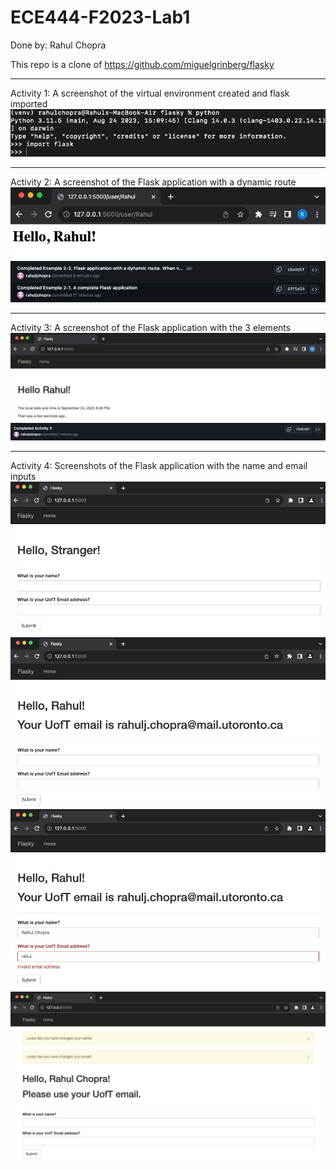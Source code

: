 # ECE444-F2023-Lab1

Done by: Rahul Chopra

This repo is a clone of https://github.com/miguelgrinberg/flasky

***

Activity 1: A screenshot of the virtual environment created and flask imported
![Activity 1 Screenshot](Screenshots/Activity_1.png)

***

Activity 2: A screenshot of the Flask application with a dynamic route
![Activity 2 Screenshot](Screenshots/Activity_2_1.png)
![Activity 2 Screenshot](Screenshots/Activity_2_2.png)

***

Activity 3: A screenshot of the Flask application with the 3 elements
![Activity 3 Screenshot](Screenshots/Activity_3_1.png)
![Activity 3 Screenshot](Screenshots/Activity_3_2.png)

***

Activity 4: Screenshots of the Flask application with the name and email inputs
![Activity 4 Screenshot](Screenshots/Activity_4_1.png)
![Activity 4 Screenshot](Screenshots/Activity_4_2.png)
![Activity 4 Screenshot](Screenshots/Activity_4_3.png)
![Activity 4 Screenshot](Screenshots/Activity_4_4.png)